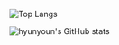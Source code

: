 ![Top Langs](https://github-readme-stats.vercel.app/api/top-langs/?username=buenhyden)

![hyunyoun's GitHub stats](https://github-readme-stats.vercel.app/api?username=buenhyden)
